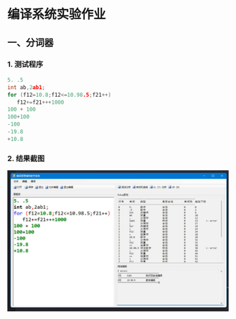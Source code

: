 # 编译系统实验作业

## 一、分词器

### 1. 测试程序

```c
5. .5
int ab,2ab1;
for (f12=10.8;f12<=10.98.5;f21++)
   f12+=f21+++1000
100 + 100
100+100
-100
-19.8
+10.8
```

### 2. 结果截图

![结果截图](./imgs/1.jpg)
